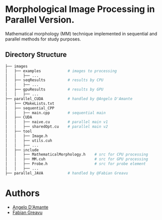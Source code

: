 # Morphological Image Processing in Parallel Version.
Mathematical morphology (MM) technique implemented in sequential and parallel methods for study purposes.

## Directory Structure
```bash 
├── images
│   ├── examples            # images to processing
│   │   ├── ...
│   ├── seqResults          # results by CPU
│   │   ├── ...
│   ├── gpuResults          # results by GPU
│   │   ├── ...
├── parallel_CUDA           # handled by @Angelo D'Amante
│   ├── CMakeLists.txt
│   ├── sequential_CPP
│   │   ├── main.cpp        # sequential main
│   ├── CUDA
│   │   ├── naive.cu        # parallel main v1
│   │   ├── sharedOpt.cu    # parallel main v2
│   ├── tool                
│   │   ├── Image.h
│   │   ├── utils.cuh
│   │   ├── ...
│   ├── include         
│   │   ├── MathematicalMorphology.h    # src for CPU processing 
│   │   ├── MM.cuh                      # src for GPU processing
│   │   ├── Probe.h                     # src for probe element
│   │   ├── ...
├── parallel_JAVA           # handled by @Fabian Greavu
```

# Authors
+ <a href="https://github.com/AngeloDamante"> Angelo D'Amante </a>
+ <a href="https://github.com/fabian57fabian"> Fabian Greavu </a>
